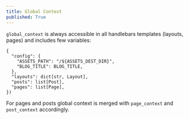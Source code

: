 ```yaml
---
title: Global Context
published: True
---
```


`global_context` is always accessible in all handlebars templates (layouts, pages)  and includes few variables:

```
{
  "config": {
    "ASSETS_PATH": "/${ASSETS_DEST_DIR}",
    "BLOG_TITLE": BLOG_TITLE,
  },
  "layouts": dict[str, Layout],
  "posts": list[Post],
  "pages": list[Page],
})
```

For pages and posts global context is merged with `page_context` and `post_context` accordingly.

